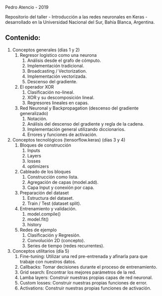 Pedro Atencio - 2019

Repositorio del taller - Introducción a las redes neuronales en Keras - desarrollado en la Universidad Nacional del Sur, Bahía Blanca, Argentina.


## Contenido:

1. Conceptos generales (días 1 y 2)
    1. Regresor logistico como una neurona
        1. Análisis desde el grafo de cómputo.
        2. Implementación tradicional.
        3. Broadcasting / Vectorization.
        4. Implementación vectorizada.
        5. Descenso del gradiente.
    2. El operador XOR
        1. Clasificación no-lineal.
        2. XOR y su descomposición lineal.
        3. Regresores lineales en capas.
    3. Red Neuronal y Backpropagation (descenso del gradiente generalizado)
        1. Notación.
        2. Análisis del descenso del gradiente y regla de la cadena.
        3. Implementación general utilizando diccionarios.
        4. Errores y funciones de activación.
2. Conceptos tecnológicos (tensorflow.keras) (días 3 y 4)
    1. Bloques de construcción
        1. Inputs
        2. Layers
        3. losses
        4. optimizers
    2. Cableado de los bloques
        1. Construcción como lista.
        2. Agregación de capas (model.add).
        3. Capa Input y conexión por capa.
    3. Preparación del dataset
        1. Estructura del dataset.
        2. Train / Test (dataset split).
    4. Entrenamiento y validación.
        1. model.compile()
        2. model.fit()
        3. history
    5. Redes de ejemplo
        1. Clasificación y Regresión.
        2. Convolución 2D (concepto).
        3. Series de tiempo (redes recurrentes).
3. Conceptos utilitarios (día 5)
    1. Fine-tuning: Utilizar una red pre-entrenada y afinarla para que trabaje con nuestros datos.
    2. Callbacks: Tomar decisiones durante el proceso de entrenamiento.
    3. Grid search: Encontrar los mejores parámetros de la red.
    4. Lamba layers: Construir nuestras propias capas de red neuronal.
    5. Custom losses: Construir nuestras propias funciones de error.
    6. Activations: Construir nuestras propias funciones de activación.
